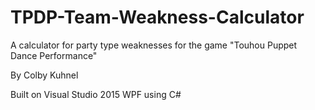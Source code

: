 # TPDP-Team-Weakness-Calculator
A calculator for party type weaknesses for the game "Touhou Puppet Dance Performance"

By Colby Kuhnel

Built on Visual Studio 2015 WPF using C#
